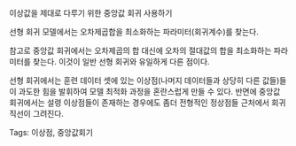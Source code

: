 이상값을 제대로 다루기 위한 중앙값 회귀 사용하기

선형 회귀 모델에서는 오차제곱합을 최소화하는 파라미터(회귀계수)를 찾는다.

참고로 중앙값 회귀에서는 오차제곱의 합 대신에 오차의 절대값의 합을 최소화하는 파라미터를 찾는다. 이것이 일반 선형 회귀와 유일하게 다른 점이다.

선형 회귀에서는 훈련 데이터 셋에 있는 이상점(나머지 데이터들과 상당히 다른 값들)들이 과도한 힘을 발휘하여 모델 최적화 과정을 혼란스럽게 만들 수 있다. 반면에 중앙값 회귀에서는 설령 이상점들이 존재하는 경우에도 좀더 전형적인 정상점들 근처에서 회귀직선이 그려진다.




Tags:
  이상점, 중앙값회기
